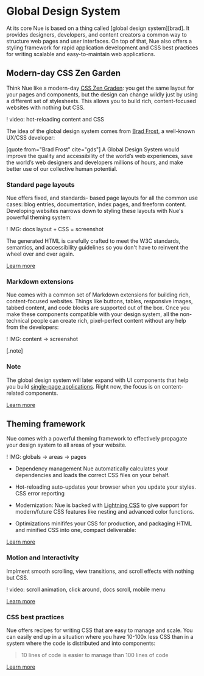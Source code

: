 

# Global Design System
At its core Nue is based on a thing called [global design system][brad]. It provides designers, developers, and content creators a common way to structure web pages and user interfaces. On top of that, Nue also offers a styling framework for rapid application development and CSS best practices for writing scalable and easy-to-maintain web applications.


## Modern-day CSS Zen Garden
Think Nue like a modern-day [CSS Zen Graden](//csszengarden.com/): you get the same layout for your pages and components, but the design can change wildly just by using a different set of stylesheets. This allows you to build rich, content-focused websites with nothing but CSS.

! video: hot-reloading content and CSS

The idea of the global design system comes from [Brad Frost](//bradfrost.com/), a well-known UX/CSS developer:

[quote from="Brad Frost" cite="gds"]
  A Global Design System would improve the quality and accessibility of the world’s web experiences, save the world’s web designers and developers millions of hours, and make better use of our collective human potential.



### Standard page layouts
Nue offers fixed, and standards- based page layouts for all the common use cases: blog entries, documentation, index pages, and freeform content. Developing websites narrows down to styling these layouts with Nue's powerful theming system:

! IMG: docs layout + CSS = screenshot

The generated HTML is carefully crafted to meet the W3C standards, semantics, and accessibility guidelines so you don't have to reinvent the wheel over and over again.

[Learn more](page-layouts.html)



### Markdown extensions
Nue comes with a common set of Markdown extensions for building rich, content-focused websites. Things like buttons, tables, responsive images, tabbed content, and code blocks are supported out of the box. Once you make these components compatible with your design system, all the non-technical people can create rich, pixel-perfect content without any help from the developers:

! IMG: content -> screenshot

[.note]
  ### Note
  The global design system will later expand with UI components that help you build [single-page applications](single-page-applications.html). Right now, the focus is on content-related components.


[Learn more](markdown-extensions.html)



## Theming framework
Nue comes with a powerful theming framework to effectively propagate your design system to all areas of your website.

! IMG: globals -> areas -> pages

* Dependency management
  Nue automatically calculates your dependencies and loads the correct CSS files on your behalf.

* Hot-reloading
  auto-updates your browser when you update your styles. CSS error reporting

* Modernization:
  Nue is backed with [Lightning CSS](//lightningcss.dev/) to give support for modern/future CSS features like nesting and advanced color functions.

* Optimizations
  minififes your CSS for production, and packaging HTML and minified CSS into one, compact deliverable:


[Learn more](performance-optimization.html)




### Motion and Interactivity
Implment smooth scrolling, view transitions, and scroll effects with nothing but CSS.

! video: scroll animation, click around, docs scroll, mobile menu

[Learn more](css-best-practices.html)




### CSS best practices
Nue offers recipes for writing CSS that are easy to manage and scale. You can easily end up in a situation where you have 10-100x less CSS than in a system where the code is distributed and into components:

> 10 lines of code is easier to manage than 100 lines of code

[Learn more](css-best-practices.html)

